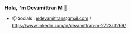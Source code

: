 ### Hola, I'm Devamittran M 👋


- 📫 Socials : mdevamittran@gmail.com / https://www.linkedin.com/in/devamittran-m-2723a3269/

